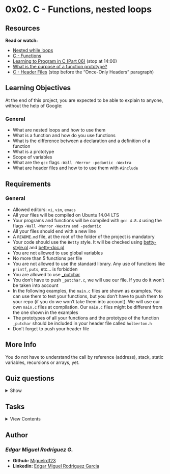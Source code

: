 # 0x02. C - Functions, nested loops

## Resources

**Read or watch:**

- [Nested while loops](https://www.youtube.com/watch?v=Z3iGeQ1gIss)
- [C - Functions](https://www.tutorialspoint.com/cprogramming/c_functions.htm)
- [Learning to Program in C (Part 06)](https://www.youtube.com/watch?v=qMlnFwYdqIw) (stop at 14:00)
- [What is the purpose of a function prototype?](https://www.geeksforgeeks.org/what-is-the-purpose-of-a-function-prototype/)
- [C - Header Files](https://www.tutorialspoint.com/cprogramming/c_header_files.htm) (stop before the “Once-Only Headers” paragraph)

## Learning Objectives

At the end of this project, you are expected to be able to explain to anyone, without the help of Google:

### General

- What are nested loops and how to use them
- What is a function and how do you use functions
- What is the difference between a declaration and a definition of a function
- What is a prototype
- Scope of variables
- What are the `gcc` flags `-Wall -Werror -pedantic -Wextra`
- What are header files and how to to use them with `#include`

## Requirements

### General

- Allowed editors: `vi`, `vim`, `emacs`
- All your files will be compiled on Ubuntu 14.04 LTS
- Your programs and functions will be compiled with `gcc 4.8.4` using the flags `-Wall` `-Werror` `-Wextra` `and -pedantic`
- All your files should end with a new line
- A `README.md` file, at the root of the folder of the project is mandatory
- Your code should use the `Betty` style. It will be checked using [betty-style.pl](https://github.com/holbertonschool/Betty/blob/master/betty-style.pl) and [betty-doc.pl](https://github.com/holbertonschool/Betty/blob/master/betty-doc.pl)
- You are not allowed to use global variables
- No more than 5 functions per file
- You are not allowed to use the standard library. Any use of functions like `printf`, `puts`, etc… is forbidden
- You are allowed to use [_putchar](https://github.com/holbertonschool/_putchar.c/blob/master/_putchar.c)
- You don’t have to push `_putchar.c`, we will use our file. If you do it won’t be taken into account
- In the following examples, the `main.c` files are shown as examples. You can use them to test your functions, but you don’t have to push them to your repo (if you do we won’t take them into account). We will use our own `main.c` files at compilation. Our `main.c` files might be different from the one shown in the examples
- The prototypes of all your functions and the prototype of the function `_putchar` should be included in your header file called `holberton.h`
- Don’t forget to push your header file

## More Info

You do not have to understand the call by reference (address), stack, static variables, recursions or arrays, yet.

## Quiz questions

<details>
<summary>Show</summary>

### Question #0

Which of these loop statements don’t exist?

- [ ] `for`
- [ ] `while`
- [x] `foreach`
- [ ] `do... while`
- [x] `loop_to`
- [x] `each`

### Question #1

What is the ASCII value of `A`?

- [ ] 97
- [x] 65
- [ ] 12
- [ ] 1

### Question #2

What is the ASCII value of `a`?

- [x] 97
- [ ] 65
- [ ] 12
- [ ] 1

### Question #3

What is the ASCII value of `J`?

- [ ] 70
- [ ] 72
- [x] 74
- [ ] 76

### Question #4

What is the ASCII value of `0`?

- [ ] 79
- [ ] 0
- [x] 48

### Question #5

What is the ASCII value of `-`?

- [x] 45
- [ ] 3
- [ ] 47

### Question #6

What is the ASCII value of `5`?

- [ ] 50
- [x] 53
- [ ] 5

### Question #7

What is the result of `12 % 2`?

- [x] 0
- [ ] 1
- [ ] 2

### Question #8

What is the result of `12 % 3`?

- [x] 0
- [ ] 1
- [ ] 2
- [ ] 3

### Question #9

What is the result of `12 % 10`?

- [ ] 0
- [ ] 1
- [x] 2
- [ ] 3

### Question #10

What is the result of `89 % 7`?

- [ ] 0
- [ ] 2
- [ ] 3
- [x] 5

</details>

## Tasks

<details>
<summary>View Contents</summary>
  
### [0. _putchar](0-holberton.c)

Write a program that prints `Holberton`, followed by a new line.

- The program should return `0`
```
julien@ubuntu:~/0x02$  gcc -Wall -pedantic -Werror -Wextra _putchar.c 0-holberton.c -o 0-holberton
julien@ubuntu:~/0x02$ ./0-holberton 
Holberton
julien@ubuntu:~/0x02$ 
```

**Repo:**

* GitHub repository: `holbertonschool-low_level_programming`
* Directory: `0x02-functions_nested_loops`
* File: `0-holberton.c`

### [1. I sometimes suffer from insomnia. And when I can't fall asleep, I play what I call the alphabet game](1-alphabet.c)

Write a function that prints the alphabet, in lowercase, followed by a new line.

- Prototype: `void print_alphabet(void);`
- You can only use `_putchar` twice in your code
```
julien@ubuntu:~/0x02$ cat 1-main.c
#include "holberton.h"

/**
 * main - check the code for Holberton School students.
 *
 * Return: Always 0.
 */
int main(void)
{
    print_alphabet();
    return (0);
}
julien@ubuntu:~/0x02$ gcc -Wall -pedantic -Werror -Wextra _putchar.c 1-main.c 1-alphabet.c -o 1-alphabet
julien@ubuntu:~/0x02$ ./1-alphabet 
abcdefghijklmnopqrstuvwxyz
julien@ubuntu:~/0x02$
```

**Repo:**

* GitHub repository: `holbertonschool-low_level_programming`
* Directory: `0x02-functions_nested_loops`
* File: `1-alphabet.c`

### [2. 10 x alphabet](2-print_alphabet_x10.c)

Write a function that prints 10 times the alphabet, in lowercase, followed by a new line.

- Prototype: `void print_alphabet_x10(void);`
- You can only use `_putchar` twice in your code
```
julien@ubuntu:~/0x02$ cat 2-main.c
#include "holberton.h"

/**
 * main - check the code for Holberton School students.
 *
 * Return: Always 0.
 */
int main(void)
{
    print_alphabet_x10();
    return (0);
}
julien@ubuntu:~/0x02$ gcc -Wall -pedantic -Werror -Wextra _putchar.c 2-main.c 2-print_alphabet_x10.c -o 2-alphabet_x10
julien@ubuntu:~/0x02$ ./2-alphabet_x10 
abcdefghijklmnopqrstuvwxyz
abcdefghijklmnopqrstuvwxyz
abcdefghijklmnopqrstuvwxyz
abcdefghijklmnopqrstuvwxyz
abcdefghijklmnopqrstuvwxyz
abcdefghijklmnopqrstuvwxyz
abcdefghijklmnopqrstuvwxyz
abcdefghijklmnopqrstuvwxyz
abcdefghijklmnopqrstuvwxyz
abcdefghijklmnopqrstuvwxyz
julien@ubuntu:~/0x02$ 
```

**Repo:**

* GitHub repository: `holbertonschool-low_level_programming`
* Directory: `0x02-functions_nested_loops`
* File: `2-print_alphabet_x10.c`

### [3. islower](3-islower.c)

Write a function that checks for lowercase character.

- Prototype: `int _islower(int c);`
- Returns `1` if `c` is lowercase
- Returns `0` otherwise
FYI: The standard library provides a similar function: `islower`. Run `man islower` to learn more.
```
julien@ubuntu:~/0x02$ cat 3-main.c 
#include "holberton.h"

/**
 * main - check the code for Holberton School students.
 *
 * Return: Always 0.
 */
int main(void)
{
    int r;

    r = _islower('H');
    _putchar(r + '0');
    r = _islower('o');
    _putchar(r + '0');
    r = _islower(108);
    _putchar(r + '0');
    _putchar('\n');
    return (0);
}
julien@ubuntu:~/0x02$ gcc -Wall -pedantic -Werror -Wextra _putchar.c 3-main.c 3-islower.c -o 3-islower
julien@ubuntu:~/0x02$ ./3-islower 
011
julien@ubuntu:~/0x02$
```

**Repo:**

* GitHub repository: `holbertonschool-low_level_programming`
* Directory: `0x02-functions_nested_loops`
* File: `3-islower.c`

### [4. isalpha](4-isalpha.c)

Write a function that checks for alphabetic character.

- Prototype: `int _isalpha(int c);`
- Returns `1` if `c` is a letter, lowercase or uppercase
- Returns `0` otherwise
FYI: The standard library provides a similar function: `isalpha`. Run `man isalpha` to learn more.
```
julien@ubuntu:~/0x02$ cat 4-main.c 
#include "holberton.h"

/**
 * main - check the code for Holberton School students.
 *
 * Return: Always 0.
 */
int main(void)
{
    int r;

    r = _isalpha('H');
    _putchar(r + '0');
    r = _isalpha('o');
    _putchar(r + '0');
    r = _isalpha(108);
    _putchar(r + '0');
    r = _isalpha(';');
    _putchar(r + '0');
    _putchar('\n');
    return (0);
}
julien@ubuntu:~/0x02$ gcc -Wall -pedantic -Werror -Wextra _putchar.c 4-main.c 4-isalpha.c -o 4-isalpha
julien@ubuntu:~/0x02$ ./4-isalpha 
1110
julien@ubuntu:~/0x02$ 
```

**Repo:**

* GitHub repository: `holbertonschool-low_level_programming`
* Directory: `0x02-functions_nested_loops`
* File: `4-isalpha.c`

### [5. Sign](5-sign.c)

Write a function that prints the sign of a number.

- Prototype: `int print_sign(int n);`
- Returns `1` and prints `+` if `n` is greater than zero
- Returns `0` and prints `0` if `n` is zero
- Returns `-1` and prints `-` if `n` is less than zero
```
julien@ubuntu:~/0x02$ cat 5-main.c
#include "holberton.h"

/**
 * main - check the code for Holberton School students.
 *
 * Return: Always 0.
 */
int main(void)
{
    int r;

    r = print_sign(98);
    _putchar(',');
    _putchar(' ');
    _putchar(r + '0');
    _putchar('\n');
    r = print_sign(0);
    _putchar(',');
    _putchar(' ');
    _putchar(r + '0');
    _putchar('\n');
    r = print_sign(0xff);
    _putchar(',');
    _putchar(' ');
    _putchar(r + '0');
    _putchar('\n');
    r = print_sign(-1);
    _putchar(',');
    _putchar(' ');
    _putchar(r + '0');
    _putchar('\n');
    return (0);
}
julien@ubuntu:~/0x02$ gcc -Wall -pedantic -Werror -Wextra _putchar.c 5-main.c 5-sign.c -o 5-sign
julien@ubuntu:~/0x02$ ./5-sign 
+, 1
0, 0
+, 1
-, /
julien@ubuntu:~/0x02$
```

**Repo:**

* GitHub repository: `holbertonschool-low_level_programming`
* Directory: `0x02-functions_nested_loops`
* File: `5-sign.c`

### [6. There is no such thing as absolute value in this world. You can only estimate what a thing is worth to you](6-abs.c)

Write a function that computes the absolute value of an integer.

- Prototype: `int _abs(int);`
FYI: The standard library provides a similar function: `abs`. Run `man abs` to learn more.
```
julien@ubuntu:~/0x02$ cat 6-main.c
#include "holberton.h"
#include <stdio.h>

/**
 * main - check the code for Holberton School students.
 *
 * Return: Always 0.
 */
int main(void)
{
    int r;

    r = _abs(-1);
    printf("%d\n", r);
    r = _abs(0);
    printf("%d\n", r);
    r = _abs(1);
    printf("%d\n", r);
    r = _abs(-98);
    printf("%d\n", r);
    return (0);
}
julien@ubuntu:~/0x02$ gcc -Wall -pedantic -Werror -Wextra _putchar.c 6-main.c 6-abs.c -o 6-abs
julien@ubuntu:~/0x02$ ./6-abs 
1
0
1
98
julien@ubuntu:~/0x02$ 
```

**Repo:**

* GitHub repository: `holbertonschool-low_level_programming`
* Directory: `0x02-functions_nested_loops`
* File: `6-abs.c`

### [7. There are only 3 colors, 10 digits, and 7 notes; it's what we do with them that's important](7-print_last_digit.c)

Write a function that prints the last digit of a number.

- Prototype: `int print_last_digit(int);`
- Returns the value of the last digit
```
julien@ubuntu:~/0x02$ cat 7-main.c
#include "holberton.h"

/**
 * main - check the code for Holberton School students.
 *
 * Return: Always 0.
 */
int main(void)
{
    int r;

    print_last_digit(98);
    print_last_digit(0);
    r = print_last_digit(-1024);
    _putchar('0' + r);
    _putchar('\n');
    return (0);
}
julien@ubuntu:~/0x02$ gcc -Wall -pedantic -Werror -Wextra _putchar.c 7-main.c 7-print_last_digit.c -o 7-last_digit
julien@ubuntu:~/0x02$ ./7-last_digit 
8044
julien@ubuntu:~/0x02$ 
```

**Repo:**

* GitHub repository: `holbertonschool-low_level_programming`
* Directory: `0x02-functions_nested_loops`
* File: `7-print_last_digit.c`

### [8. I'm federal agent Jack Bauer, and today is the longest day of my life](8-24_hours.c)

Write a function that prints every minute of the day of Jack Bauer, starting from 00:00 to 23:59.

- Prototype: `void jack_bauer(void);`
- You can listen to [this soundtrack](https://www.youtube.com/watch?v=btAfXqgMkPs) while coding :)
```
julien@ubuntu:~/0x02$ cat 8-main.c
#include "holberton.h"

/**
 * main - check the code for Holberton School students.
 *
 * Return: Always 0.
 */
int main(void)
{
    jack_bauer();
    return (0);
}
julien@ubuntu:~/0x02$ gcc -Wall -pedantic -Werror -Wextra _putchar.c 8-main.c 8-24_hours.c -o 8-24
julien@ubuntu:~/0x02$ ./8-24 | head
00:00
00:01
00:02
00:03
00:04
00:05
00:06
00:07
00:08
00:09
julien@ubuntu:~/0x02$ ./8-24 | tail
23:50
23:51
23:52
23:53
23:54
23:55
23:56
23:57
23:58
23:59
julien@ubuntu:~/0x02$ ./8-24 | wc -l
1440
julien@ubuntu:~/0x02$ 
```

**Repo:**

* GitHub repository: `holbertonschool-low_level_programming`
* Directory: `0x02-functions_nested_loops`
* File: `8-24_hours.c`

### [9. Learn your times table](9-times_table.c)

Write a function that prints the 9 times table, starting with 0.

- Prototype: `void times_table(void)`
- Format: see example
```
julien@ubuntu:~/0x02$ cat 9-main.c
#include "holberton.h"

/**
 * main - check the code for Holberton School students.
 *
 * Return: Always 0.
 */
int main(void)
{
    times_table();
    return (0);
}
julien@ubuntu:~/c/curriculum_by_julien/holbertonschool-low_level_programming/0x02$ gcc -Wall -pedantic -Werror -Wextra _putchar.c 9-main.c 9-times_table.c -o 9-times_table
ulien@ubuntu:~/0x02$ ./9-times_table | cat -e
0,  0,  0,  0,  0,  0,  0,  0,  0,  0$
0,  1,  2,  3,  4,  5,  6,  7,  8,  9$
0,  2,  4,  6,  8, 10, 12, 14, 16, 18$
0,  3,  6,  9, 12, 15, 18, 21, 24, 27$
0,  4,  8, 12, 16, 20, 24, 28, 32, 36$
0,  5, 10, 15, 20, 25, 30, 35, 40, 45$
0,  6, 12, 18, 24, 30, 36, 42, 48, 54$
0,  7, 14, 21, 28, 35, 42, 49, 56, 63$
0,  8, 16, 24, 32, 40, 48, 56, 64, 72$
0,  9, 18, 27, 36, 45, 54, 63, 72, 81$
julien@ubuntu:~/0x02$ ./9-times_table | tr ' ' . | cat -e
0,..0,..0,..0,..0,..0,..0,..0,..0,..0$
0,..1,..2,..3,..4,..5,..6,..7,..8,..9$
0,..2,..4,..6,..8,.10,.12,.14,.16,.18$
0,..3,..6,..9,.12,.15,.18,.21,.24,.27$
0,..4,..8,.12,.16,.20,.24,.28,.32,.36$
0,..5,.10,.15,.20,.25,.30,.35,.40,.45$
0,..6,.12,.18,.24,.30,.36,.42,.48,.54$
0,..7,.14,.21,.28,.35,.42,.49,.56,.63$
0,..8,.16,.24,.32,.40,.48,.56,.64,.72$
0,..9,.18,.27,.36,.45,.54,.63,.72,.81$
julien@ubuntu:~/0x02$ 
```

**Repo:**

* GitHub repository: `holbertonschool-low_level_programming`
* Directory: `0x02-functions_nested_loops`
* File: `9-times_table.c`

### [10. a + b](10-add.c)

Write a function that adds two integers and returns the result.

- Prototype: `int add(int, int);`
```
julien@ubuntu:~/$ cat 10-main.c
#include "holberton.h"
#include <stdio.h>

/**
 * main - check the code for Holberton School students.
 *
 * Return: Always 0.
 */
int main(void)
{
    int n;

    n = add(89, 9);
    printf("%d\n", n);
    return (0);
}
julien@ubuntu:~/0x02$ gcc -Wall -pedantic -Werror -Wextra _putchar.c 10-main.c 10-add.c -o 10-add
julien@ubuntu:~/0x02$ ./10-add 
98
julien@ubuntu:~/0x02$ 
```

**Repo:**

* GitHub repository: `holbertonschool-low_level_programming`
* Directory: `0x02-functions_nested_loops`
* File: `10-add.c`

### [11. Holberton School, 98 Battery Street, the OG](11-print_to_98.c)

Write a function that prints all natural numbers from `n` to `98`, followed by a new line.

- Prototype: `void print_to_98(int n);`
- Numbers must be separated by a comma, followed by a space
- Numbers should be printed in order
- The first printed number should be the number passed to your function
- The last printed number should be `98`
- You are allowed to use the standard library
```
julien@ubuntu:~/0x02$ cat 11-main.c
#include "holberton.h"

/**
 * main - check the code for Holberton School students.
 *
 * Return: Always 0.
 */
int main(void)
{
    print_to_98(0);
    print_to_98(98);
    print_to_98(111);
    print_to_98(81);
    print_to_98(-10);
    return (0);
}
julien@ubuntu:~/0x02$ gcc -Wall -pedantic -Werror -Wextra _putchar.c 11-main.c 11-print_to_98.c -o 11-98
julien@ubuntu:~/0x02$ ./11-98 
0, 1, 2, 3, 4, 5, 6, 7, 8, 9, 10, 11, 12, 13, 14, 15, 16, 17, 18, 19, 20, 21, 22, 23, 24, 25, 26, 27, 28, 29, 30, 31, 32, 33, 34, 35, 36, 37, 38, 39, 40, 41, 42, 43, 44, 45, 46, 47, 48, 49, 50, 51, 52, 53, 54, 55, 56, 57, 58, 59, 60, 61, 62, 63, 64, 65, 66, 67, 68, 69, 70, 71, 72, 73, 74, 75, 76, 77, 78, 79, 80, 81, 82, 83, 84, 85, 86, 87, 88, 89, 90, 91, 92, 93, 94, 95, 96, 97, 98
98
111, 110, 109, 108, 107, 106, 105, 104, 103, 102, 101, 100, 99, 98
81, 82, 83, 84, 85, 86, 87, 88, 89, 90, 91, 92, 93, 94, 95, 96, 97, 98
-10, -9, -8, -7, -6, -5, -4, -3, -2, -1, 0, 1, 2, 3, 4, 5, 6, 7, 8, 9, 10, 11, 12, 13, 14, 15, 16, 17, 18, 19, 20, 21, 22, 23, 24, 25, 26, 27, 28, 29, 30, 31, 32, 33, 34, 35, 36, 37, 38, 39, 40, 41, 42, 43, 44, 45, 46, 47, 48, 49, 50, 51, 52, 53, 54, 55, 56, 57, 58, 59, 60, 61, 62, 63, 64, 65, 66, 67, 68, 69, 70, 71, 72, 73, 74, 75, 76, 77, 78, 79, 80, 81, 82, 83, 84, 85, 86, 87, 88, 89, 90, 91, 92, 93, 94, 95, 96, 97, 98
julien@ubuntu:~/0x02$ 
```

**Repo:**

* GitHub repository: `holbertonschool-low_level_programming`
* Directory: `0x02-functions_nested_loops`
* File: `11-print_to_98.c`

### [12. The World looks like a multiplication-table, or a mathematical equation, which, turn it how you will, balances itself #advanced](100-times_table.c)

Write a function that prints the `n` times table, starting with 0.

- Prototype: `void print_times_table(int n)`
- If `n` is greater than `15` or less than `0` the function should not print anything
- Format: see example
```
julien@ub`u`ntu:~/0x02$ cat 100-main.c
#include "holberton.h"

/**
 * main - check the code for Holberton School students.
 *
 * Return: Always 0.
 */
int main(void)
{
    print_times_table(3);
    _putchar('\n');
    print_times_table(5);
    _putchar('\n');
    print_times_table(98);
    _putchar('\n');
    print_times_table(12);  
    return (0);
}
julien@ubuntu:~/0x02$ gcc -Wall -pedantic -Werror -Wextra _putchar.c 100-main.c 100-times_table.c -o 100-times_table
julien@ubuntu:~/0x02$ ./100-times_table 
0,   0,   0,   0
0,   1,   2,   3
0,   2,   4,   6
0,   3,   6,   9

0,   0,   0,   0,   0,   0
0,   1,   2,   3,   4,   5
0,   2,   4,   6,   8,  10
0,   3,   6,   9,  12,  15
0,   4,   8,  12,  16,  20
0,   5,  10,  15,  20,  25


0,   0,   0,   0,   0,   0,   0,   0,   0,   0,   0,   0,   0
0,   1,   2,   3,   4,   5,   6,   7,   8,   9,  10,  11,  12
0,   2,   4,   6,   8,  10,  12,  14,  16,  18,  20,  22,  24
0,   3,   6,   9,  12,  15,  18,  21,  24,  27,  30,  33,  36
0,   4,   8,  12,  16,  20,  24,  28,  32,  36,  40,  44,  48
0,   5,  10,  15,  20,  25,  30,  35,  40,  45,  50,  55,  60
0,   6,  12,  18,  24,  30,  36,  42,  48,  54,  60,  66,  72
0,   7,  14,  21,  28,  35,  42,  49,  56,  63,  70,  77,  84
0,   8,  16,  24,  32,  40,  48,  56,  64,  72,  80,  88,  96
0,   9,  18,  27,  36,  45,  54,  63,  72,  81,  90,  99, 108
0,  10,  20,  30,  40,  50,  60,  70,  80,  90, 100, 110, 120
0,  11,  22,  33,  44,  55,  66,  77,  88,  99, 110, 121, 132
0,  12,  24,  36,  48,  60,  72,  84,  96, 108, 120, 132, 144
julien@ubuntu:~/0x02$ ./100-times_table | tr ' ' . | cat -e
0,...0,...0,...0$
0,...1,...2,...3$
0,...2,...4,...6$
0,...3,...6,...9$
$
0,...0,...0,...0,...0,...0$
0,...1,...2,...3,...4,...5$
0,...2,...4,...6,...8,..10$
0,...3,...6,...9,..12,..15$
0,...4,...8,..12,..16,..20$
0,...5,..10,..15,..20,..25$
$
$
0,...0,...0,...0,...0,...0,...0,...0,...0,...0,...0,...0,...0$
0,...1,...2,...3,...4,...5,...6,...7,...8,...9,..10,..11,..12$
0,...2,...4,...6,...8,..10,..12,..14,..16,..18,..20,..22,..24$
0,...3,...6,...9,..12,..15,..18,..21,..24,..27,..30,..33,..36$
0,...4,...8,..12,..16,..20,..24,..28,..32,..36,..40,..44,..48$
0,...5,..10,..15,..20,..25,..30,..35,..40,..45,..50,..55,..60$
0,...6,..12,..18,..24,..30,..36,..42,..48,..54,..60,..66,..72$
0,...7,..14,..21,..28,..35,..42,..49,..56,..63,..70,..77,..84$
0,...8,..16,..24,..32,..40,..48,..56,..64,..72,..80,..88,..96$
0,...9,..18,..27,..36,..45,..54,..63,..72,..81,..90,..99,.108$
0,..10,..20,..30,..40,..50,..60,..70,..80,..90,.100,.110,.120$
0,..11,..22,..33,..44,..55,..66,..77,..88,..99,.110,.121,.132$
0,..12,..24,..36,..48,..60,..72,..84,..96,.108,.120,.132,.144$
julien@ubuntu:~/0x02$ 
```

**Repo:**

* GitHub repository: `holbertonschool-low_level_programming`
* Directory: `0x02-functions_nested_loops`
* File: `100-times_table.c`

### [13. Nature made the natural numbers; All else is the work of women #advanced](101-natural.c)

If we list all the natural numbers below `10` that are multiples of `3` or `5`, we get `3`, `5`, `6` and `9`. The sum of these multiples is `23`. Write a program that computes and prints the sum of all the multiples of `3` or `5` below `1024` (excluded), followed by a new line.

- You are allowed to use the standard library

**Repo:**

* GitHub repository: `holbertonschool-low_level_programming`
* Directory: `0x02-functions_nested_loops`
* File: `101-natural.c`

### 14. In computer class, the first assignment was to write a program to print the first 100 Fibonacci numbers. Instead, I wrote a program that would steal passwords of students. My teacher gave me an A #advanced

Write a program that prints the first 50 Fibonacci numbers, starting with `1` and `2`, followed by a new line.

- The numbers must be separated by comma, followed by a space `, ` 
- You are allowed to use the standard library

**Repo:**

* GitHub repository: `holbertonschool-low_level_programming`
* Directory: `0x02-functions_nested_loops`
* File: `102-fibonacci.c`

### 15. Even Liber Abbaci #advanced

Each new term in the Fibonacci sequence is generated by adding the previous two terms. By starting with `1` and `2`, the first 10 terms will be: `1, 2, 3, 5, 8, 13, 21, 34, 55, 89`. By considering the terms in the Fibonacci sequence whose values do not exceed 4,000,000, write a program that finds and prints the sum of the even-valued terms, followed by a new line.

- You are allowed to use the standard library

**Repo:**

* GitHub repository: `holbertonschool-low_level_programming`
* Directory: `0x02-functions_nested_loops`
* File: `103-fibonacci.c`

### 16. In computer class, the first assignment was to write a program to print the first 100 Fibonacci numbers. Instead, I wrote a program that would steal passwords of students. My teacher gave me an A+ #advanced

Write a program that finds and prints the first 98 Fibonacci numbers, starting with `1` and `2`, followed by a new line.

- The numbers should be separated by comma`, followed by a space `,`
- You are allowed to use the standard library
- You are not allowed to use any other library (You can’t use `GMP` etc…)
- You are not allowed to use `long long`, `malloc`, pointers, arrays/tables, or structures
- You are not allowed to hard code any Fibonacci number (except for `1` and `2`)

**Repo:**

* GitHub repository: `holbertonschool-low_level_programming`
* Directory: `0x02-functions_nested_loops`
* File: `104-fibonacci.c`

</details>

## Author
### _Edgar Miguel Rodríguez G._

- **Github:** [Miguelro123](https://github.com/Miguelro123) 
- **Linkedin:** [Edgar Miguel Rodriguez Garcia](https://www.linkedin.com/in/edgar-miguel-rodriguez-garcia-20a5281a2/)
